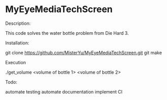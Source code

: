 # MyEyeMediaTechScreen

Description:

This code solves the water bottle problem from Die Hard 3.

Installation:

git clone https://github.com/MisterYu/MyEyeMediaTechScreen.git
git make

Execution

./get_volume <volume of bottle 1> <volume of bottle 2> <desired volume>

Todo:

automate testing
automate documentation
implement CI
